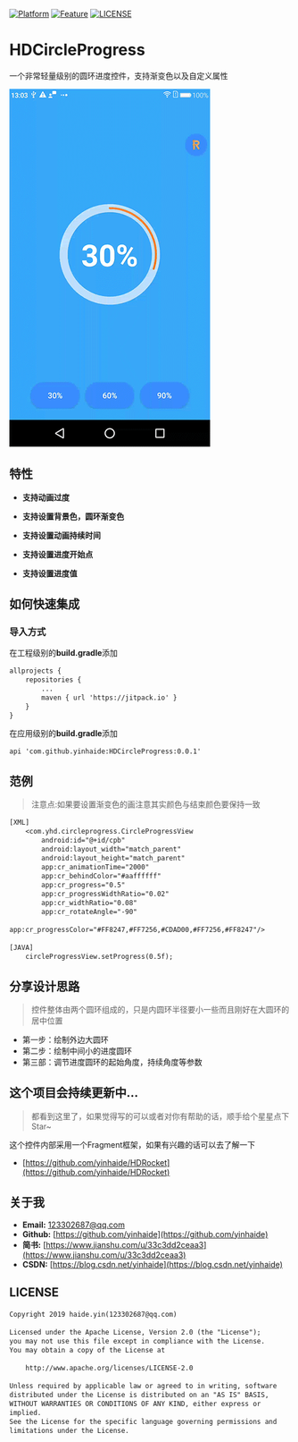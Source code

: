 [![Platform](https://img.shields.io/badge/平台-%20Android%20-brightgreen.svg)](https://github.com/yinhaide/Rocket-master/wiki)
[![Feature](https://img.shields.io/badge/特性-%20轻量级%20%7C%20稳定%20%20%7C%20强大%20-brightgreen.svg)](https://github.com/yinhaide/Rocket-master/wiki)
[![LICENSE](https://img.shields.io/hexpm/l/plug.svg)](https://www.apache.org/licenses/LICENSE-2.0)

# HDCircleProgress
一个非常轻量级别的圆环进度控件，支持渐变色以及自定义属性

<img src="image/circleprogress.gif" width = "360px"/>

## 特性
+ **支持动画过度**

+ **支持设置背景色，圆环渐变色**

+ **支持设置动画持续时间**

+ **支持设置进度开始点**

+ **支持设置进度值**

## 如何快速集成

### 导入方式
在工程级别的**build.gradle**添加
```
allprojects {
    repositories {
        ...
        maven { url 'https://jitpack.io' }
    }
}
```
在应用级别的**build.gradle**添加
```
api 'com.github.yinhaide:HDCircleProgress:0.0.1'
```

## 范例
> 注意点:如果要设置渐变色的画注意其实颜色与结束颜色要保持一致
```
[XML]
    <com.yhd.circleprogress.CircleProgressView
        android:id="@+id/cpb"
        android:layout_width="match_parent"
        android:layout_height="match_parent"
        app:cr_animationTime="2000"
        app:cr_behindColor="#aaffffff"
        app:cr_progress="0.5"
        app:cr_progressWidthRatio="0.02"
        app:cr_widthRatio="0.08"
        app:cr_rotateAngle="-90"
        app:cr_progressColor="#FF8247,#FF7256,#CDAD00,#FF7256,#FF8247"/>

[JAVA] 
    circleProgressView.setProgress(0.5f);
```

## 分享设计思路
> 控件整体由两个圆环组成的，只是内圆环半径要小一些而且刚好在大圆环的居中位置
+ 第一步：绘制外边大圆环
+ 第二步：绘制中间小的进度圆环
+ 第三部：调节进度圆环的起始角度，持续角度等参数

## 这个项目会持续更新中... 
> 都看到这里了，如果觉得写的可以或者对你有帮助的话，顺手给个星星点下Star~

这个控件内部采用一个Fragment框架，如果有兴趣的话可以去了解一下
+ [https://github.com/yinhaide/HDRocket](https://github.com/yinhaide/HDRocket)

## 关于我
+ **Email:** [123302687@qq.com](123302687@qq.com)
+ **Github:** [https://github.com/yinhaide](https://github.com/yinhaide)
+ **简书:** [https://www.jianshu.com/u/33c3dd2ceaa3](https://www.jianshu.com/u/33c3dd2ceaa3)
+ **CSDN:** [https://blog.csdn.net/yinhaide](https://blog.csdn.net/yinhaide)

## LICENSE
````
Copyright 2019 haide.yin(123302687@qq.com)

Licensed under the Apache License, Version 2.0 (the "License");
you may not use this file except in compliance with the License.
You may obtain a copy of the License at

    http://www.apache.org/licenses/LICENSE-2.0

Unless required by applicable law or agreed to in writing, software
distributed under the License is distributed on an "AS IS" BASIS,
WITHOUT WARRANTIES OR CONDITIONS OF ANY KIND, either express or implied.
See the License for the specific language governing permissions and
limitations under the License.
````